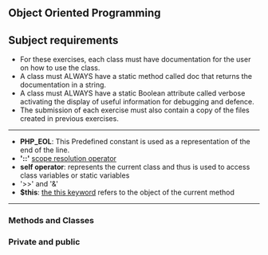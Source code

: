 ## Object Oriented Programming



## Subject requirements
- For these exercises, each class must have documentation for the user on how to use the class.
- A class must ALWAYS have a static method called doc that returns the documentation in a string.
- A class must ALWAYS have a static Boolean attribute called verbose activating the display of useful information for debugging and defence.
- The submission of each exercise must also contain a copy of the files created in previous exercises.

---

- __PHP_EOL__: This Predefined constant is used as a representation of the end of the line.
- __'::'__ [scope resolution operator](https://www.php.net/manual/en/language.oop5.paamayim-nekudotayim.php)
- __self operator__: represents the current class and thus is used to access class variables or static variables
- '>>' and '&'
- __$this__: [the this keyword](https://tutorials.supunkavinda.blog/php/oop-this#:~:text=%24this%20refers%20to%20the%20current,object%20of%20the%20current%20method.) refers to the object of the current method

---
### Methods and Classes


### Private and public

